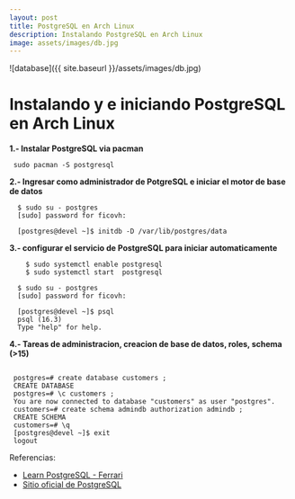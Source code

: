```yaml
---
layout: post
title: PostgreSQL en Arch Linux
description: Instalando PostgreSQL en Arch Linux 
image: assets/images/db.jpg
---
```



![database]({{ site.baseurl }}/assets/images/db.jpg)

# Instalando y e iniciando PostgreSQL en Arch Linux

**1.- Instalar PostgreSQL via pacman**

```shell
 sudo pacman -S postgresql 
```

**2.- Ingresar como administrador de PotgreSQL e iniciar el motor de base de datos**

```shell
  $ sudo su - postgres
  [sudo] password for ficovh:

  [postgres@devel ~]$ initdb -D /var/lib/postgres/data
```
**3.- configurar el servicio de PostgreSQL para iniciar automaticamente**

```shell
	$ sudo systemctl enable postgresql
	$ sudo systemctl start  postgresql
```

```shell
  $ sudo su - postgres
  [sudo] password for ficovh:

  [postgres@devel ~]$ psql
  psql (16.3)
  Type "help" for help.
```

**4.- Tareas de administracion, creacion de base de datos, roles, schema (>15)**

```shell

 postgres=# create database customers ;
 CREATE DATABASE
 postgres=# \c customers ;
 You are now connected to database "customers" as user "postgres".
 customers=# create schema admindb authorization admindb ;
 CREATE SCHEMA
 customers=# \q
 [postgres@devel ~]$ exit
 logout
```

Referencias:
* [Learn PostgreSQL - Ferrari](https://www.packtpub.com/en-us/product/learn-postgresql-9781838985288)
* [Sitio oficial de PostgreSQL](https://www.postgresql.org)

